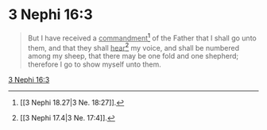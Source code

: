 # 3 Nephi 16:3

> But I have received a <u>commandment</u>[^a] of the Father that I shall go unto them, and that they shall <u>hear</u>[^b] my voice, and shall be numbered among my sheep, that there may be one fold and one shepherd; therefore I go to show myself unto them.

[3 Nephi 16:3](https://www.churchofjesuschrist.org/study/scriptures/bofm/3-ne/16?lang=eng&id=p3#p3)


[^a]: [[3 Nephi 18.27|3 Ne. 18:27]].  
[^b]: [[3 Nephi 17.4|3 Ne. 17:4]].  
